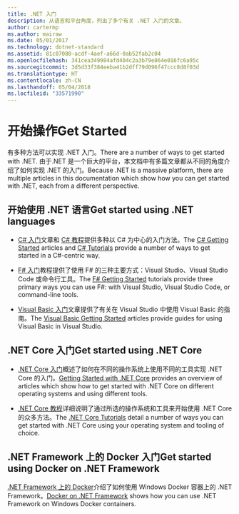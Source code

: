 ```yaml
---
title: .NET 入门
description: 从语言和平台角度，列出了多个有关 .NET 入门的文章。
author: cartermp
ms.author: mairaw
ms.date: 05/01/2017
ms.technology: dotnet-standard
ms.assetid: 81c07080-acdf-4aef-a66d-0ab52fab2c04
ms.openlocfilehash: 341cea349984afd404c2a3b79e864e016fc6a95c
ms.sourcegitcommit: 3d5d33f384eeba41b2dff79d096f47ccc8d8f03d
ms.translationtype: HT
ms.contentlocale: zh-CN
ms.lasthandoff: 05/04/2018
ms.locfileid: "33571990"
---
```

# <a name="get-started"></a><span data-ttu-id="f7703-103">开始操作</span><span class="sxs-lookup"><span data-stu-id="f7703-103">Get Started</span></span>

<span data-ttu-id="f7703-104">有多种方法可以实现 .NET 入门。</span><span class="sxs-lookup"><span data-stu-id="f7703-104">There are a number of ways to get started with .NET.</span></span>  <span data-ttu-id="f7703-105">由于.NET 是一个巨大的平台，本文档中有多篇文章都从不同的角度介绍了如何实现 .NET 的入门。</span><span class="sxs-lookup"><span data-stu-id="f7703-105">Because .NET is a massive platform, there are multiple articles in this documentation which show how you can get started with .NET, each from a different perspective.</span></span>

## <a name="get-started-using-net-languages"></a><span data-ttu-id="f7703-106">开始使用 .NET 语言</span><span class="sxs-lookup"><span data-stu-id="f7703-106">Get started using .NET languages</span></span>

* <span data-ttu-id="f7703-107">[C# 入门](../csharp/getting-started/index.md)文章和 [C# 教程](../csharp/tutorials/index.md)提供多种以 C# 为中心的入门方法。</span><span class="sxs-lookup"><span data-stu-id="f7703-107">The [C# Getting Started](../csharp/getting-started/index.md) articles and [C# Tutorials](../csharp/tutorials/index.md) provide a number of ways to get started in a C#-centric way.</span></span>

* <span data-ttu-id="f7703-108">[F# 入门](../fsharp/tutorials/getting-started/index.md)教程提供了使用 F# 的三种主要方式：Visual Studio、Visual Studio Code 或命令行工具。</span><span class="sxs-lookup"><span data-stu-id="f7703-108">The [F# Getting Started](../fsharp/tutorials/getting-started/index.md) tutorials provide three primary ways you can use F#: with Visual Studio, Visual Studio Code, or command-line tools.</span></span>

* <span data-ttu-id="f7703-109">[Visual Basic 入门](../visual-basic/getting-started/index.md)文章提供了有关在 Visual Studio 中使用 Visual Basic 的指南。</span><span class="sxs-lookup"><span data-stu-id="f7703-109">The [Visual Basic Getting Started](../visual-basic/getting-started/index.md) articles provide guides for using Visual Basic in Visual Studio.</span></span>

## <a name="get-started-using-net-core"></a><span data-ttu-id="f7703-110">.NET Core 入门</span><span class="sxs-lookup"><span data-stu-id="f7703-110">Get started using .NET Core</span></span>

* <span data-ttu-id="f7703-111">[.NET Core 入门](../core/get-started.md)概述了如何在不同的操作系统上使用不同的工具实现 .NET Core 的入门。</span><span class="sxs-lookup"><span data-stu-id="f7703-111">[Getting Started with .NET Core](../core/get-started.md) provides an overview of articles which show how to get started with .NET Core on different operating systems and using different tools.</span></span>

* <span data-ttu-id="f7703-112">[.NET Core 教程](../core/tutorials/index.md)详细说明了通过所选的操作系统和工具来开始使用 .NET Core 的众多方法。</span><span class="sxs-lookup"><span data-stu-id="f7703-112">The [.NET Core Tutorials](../core/tutorials/index.md) detail a number of ways you can get started with .NET Core using your operating system and tooling of choice.</span></span>

## <a name="get-started-using-docker-on-net-framework"></a><span data-ttu-id="f7703-113">.NET Framework 上的 Docker 入门</span><span class="sxs-lookup"><span data-stu-id="f7703-113">Get started using Docker on .NET Framework</span></span>

<span data-ttu-id="f7703-114">[.NET Framework 上的 Docker](../framework/docker/index.md)介绍了如何使用 Windows Docker 容器上的 .NET Framework。</span><span class="sxs-lookup"><span data-stu-id="f7703-114">[Docker on .NET Framework](../framework/docker/index.md) shows how you can use .NET Framework on Windows Docker containers.</span></span>
